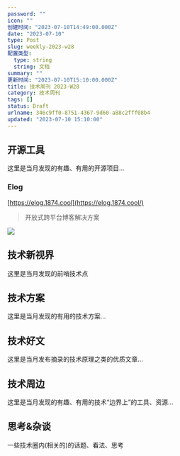 ```yaml
---
password: ""
icon: ""
创建时间: "2023-07-10T14:49:00.000Z"
date: "2023-07-10"
type: Post
slug: weekly-2023-w28
配置类型:
  type: string
  string: 文档
summary: ""
更新时间: "2023-07-10T15:10:00.000Z"
title: 技术周刊 2023-W28
category: 技术周刊
tags: []
status: Draft
urlname: 346c9ff0-8751-4367-9d60-a88c2fff08b4
updated: "2023-07-10 15:10:00"
---
```


## 开源工具

这里是当月发现的有趣、有用的开源项目…

### Elog

[https://elog.1874.cool](https://elog.1874.cool/)

> 开放式跨平台博客解决方案

![](https://blogimagesrep-1257180516.cos.ap-guangzhou.myqcloud.com/1874-blog-images/7f5d8a8d62323ec68ee3fa49bfe8069e.png)

## 技术新视界

这里是当月发现的前哨技术点

## 技术方案

这里是当月发现的有用的技术方案…

## 技术好文

这里是当月发布摘录的技术原理之类的优质文章…

## 技术周边

这里是当月发现的有趣、有用的技术“边界上”的工具、资源…

## 思考&杂谈

一些技术圈内(相关的)的话题、看法、思考
